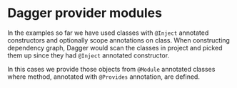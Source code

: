 
# Dagger provider modules

In the examples so far we have used classes with `@Inject` annotated constructors and optionally scope annotations on class. When
constructing dependency graph, Dagger would scan the classes in project and picked them up since they had `@Inject` annotated 
constructor.

In this cases we provide those objects from `@Module` annotated classes where method, annotated with `@Provides` annotation, are
defined.

